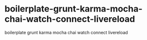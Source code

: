 boilerplate-grunt-karma-mocha-chai-watch-connect-livereload
===========================================================

boilerplate grunt karma mocha chai watch connect livereload
